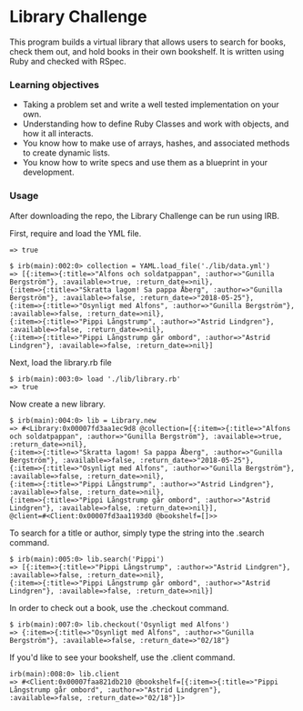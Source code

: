 # Library Challenge
This program builds a virtual library that allows users to search for books, check them out, and hold books in their own bookshelf. It is written using Ruby and checked with RSpec.

### Learning objectives
- Taking a problem set and write a well tested implementation on your own.
- Understanding how to define Ruby Classes and work with objects, and how it all interacts.
- You know how to make use of arrays, hashes, and associated methods to create dynamic lists.
- You know how to write specs and use them as a blueprint in your development.

### Usage

After downloading the repo, the Library Challenge can be run using IRB.

First, require and load the YML file.
``` $ irb(main):001:0> require 'yaml'
=> true

$ irb(main):002:0> collection = YAML.load_file('./lib/data.yml')
=> [{:item=>{:title=>"Alfons och soldatpappan", :author=>"Gunilla Bergström"}, :available=>true, :return_date=>nil}, 
{:item=>{:title=>"Skratta lagom! Sa pappa Åberg", :author=>"Gunilla Bergström"}, :available=>false, :return_date=>"2018-05-25"}, 
{:item=>{:title=>"Osynligt med Alfons", :author=>"Gunilla Bergström"}, :available=>false, :return_date=>nil}, 
{:item=>{:title=>"Pippi Långstrump", :author=>"Astrid Lindgren"}, :available=>false, :return_date=>nil}, 
{:item=>{:title=>"Pippi Långstrump går ombord", :author=>"Astrid Lindgren"}, :available=>false, :return_date=>nil}]
```

Next, load the library.rb file

```
$ irb(main):003:0> load './lib/library.rb'
=> true
```

Now create a new library.
```
$ irb(main):004:0> lib = Library.new
=> #<Library:0x00007fd3aa1ec9d8 @collection=[{:item=>{:title=>"Alfons och soldatpappan", :author=>"Gunilla Bergström"}, :available=>true, :return_date=>nil}, 
{:item=>{:title=>"Skratta lagom! Sa pappa Åberg", :author=>"Gunilla Bergström"}, :available=>false, :return_date=>"2018-05-25"}, 
{:item=>{:title=>"Osynligt med Alfons", :author=>"Gunilla Bergström"}, :available=>false, :return_date=>nil}, 
{:item=>{:title=>"Pippi Långstrump", :author=>"Astrid Lindgren"}, :available=>false, :return_date=>nil}, 
{:item=>{:title=>"Pippi Långstrump går ombord", :author=>"Astrid Lindgren"}, :available=>false, :return_date=>nil}], 
@client=#<Client:0x00007fd3aa1193d0 @bookshelf=[]>>
```

To search for a title or author, simply type the string into the .search command.
```
$ irb(main):005:0> lib.search('Pippi')
=> [{:item=>{:title=>"Pippi Långstrump", :author=>"Astrid Lindgren"}, :available=>false, :return_date=>nil}, 
{:item=>{:title=>"Pippi Långstrump går ombord", :author=>"Astrid Lindgren"}, :available=>false, :return_date=>nil}]
```

In order to check out a book, use the .checkout command.
```
$ irb(main):007:0> lib.checkout('Osynligt med Alfons')
=> {:item=>{:title=>"Osynligt med Alfons", :author=>"Gunilla Bergström"}, :available=>false, :return_date=>"02/18"}
```

If you'd like to see your bookshelf, use the .client command.
```
irb(main):008:0> lib.client
=> #<Client:0x00007faa821db210 @bookshelf=[{:item=>{:title=>"Pippi Långstrump går ombord", :author=>"Astrid Lindgren"}, 
:available=>false, :return_date=>"02/18"}]>

```

